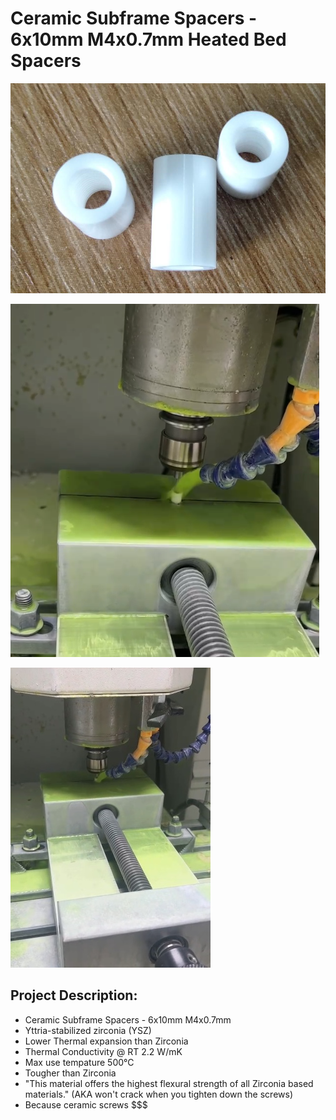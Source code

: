 # Ceramic Subframe Spacers - 6x10mm M4x0.7mm Heated Bed Spacers

![Image of Ceramic Subframe Spacer](https://github.com/Leviathan3DPrinting/Jalopy-3D-Printer/blob/7d056a9d314013a93435a26173906051643c4d1c/Custom%20High%20Performance%20Parts/Caeramic%20Subframe%20Spacers/Images/Ceramic_Subframe_Spacer.png)

![CSS in manufacturing closeup](https://github.com/Leviathan3DPrinting/Jalopy-3D-Printer/blob/7d056a9d314013a93435a26173906051643c4d1c/Custom%20High%20Performance%20Parts/Caeramic%20Subframe%20Spacers/Images/Ceramic_Subframe_Spacer_Manufacturing.png)

![CSS in manufacturing](https://github.com/Leviathan3DPrinting/Jalopy-3D-Printer/blob/33696a33b48c3ffb380a4b1bf942659bad62b2ec/Custom%20High%20Performance%20Parts/Caeramic%20Subframe%20Spacers/Images/Ceramic_Subframe_Spacer_Manufacturing.jpg)



## Project Description:
- Ceramic Subframe Spacers - 6x10mm M4x0.7mm
- Yttria-stabilized zirconia (YSZ)
- Lower Thermal expansion than Zirconia
- Thermal Conductivity @ RT 2.2 W/mK
- Max use tempature 500°C
- Tougher than Zirconia
- "This material offers the highest flexural strength of all Zirconia based materials." (AKA won't crack when you tighten down the screws)
- Because ceramic screws $$$
